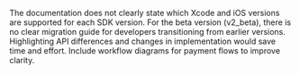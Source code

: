 The documentation does not clearly state which Xcode and iOS versions are supported for each SDK version.
For the beta version (v2_beta), there is no clear migration guide for developers transitioning from earlier versions.
Highlighting API differences and changes in implementation would save time and effort.
Include workflow diagrams for payment flows to improve clarity.
